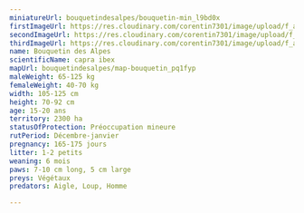```yaml
---
miniatureUrl: bouquetindesalpes/bouquetin-min_l9bd0x
firstImageUrl: https://res.cloudinary.com/corentin7301/image/upload/f_auto/q_auto/c_scale/fl_lossy/v1624097736/wildlife/bouquetindesalpes/bouquetin-1_xvonr3
secondImageUrl: https://res.cloudinary.com/corentin7301/image/upload/f_auto/q_auto/c_scale/fl_lossy/v1624097736/wildlife/bouquetindesalpes/bouquetin-2_phw2qz
thirdImageUrl: https://res.cloudinary.com/corentin7301/image/upload/f_auto/q_auto/c_scale/fl_lossy/v1624097736/wildlife/bouquetindesalpes/bouquetin-3_szv9pa
name: Bouquetin des Alpes
scientificName: capra ibex
mapUrl: bouquetindesalpes/map-bouquetin_pq1fyp
maleWeight: 65-125 kg
femaleWeight: 40-70 kg
width: 105-125 cm
height: 70-92 cm
age: 15-20 ans
territory: 2300 ha
statusOfProtection: Préoccupation mineure
rutPeriod: Décembre-janvier
pregnancy: 165-175 jours
litter: 1-2 petits
weaning: 6 mois
paws: 7-10 cm long, 5 cm large
preys: Végétaux
predators: Aigle, Loup, Homme

---
```

